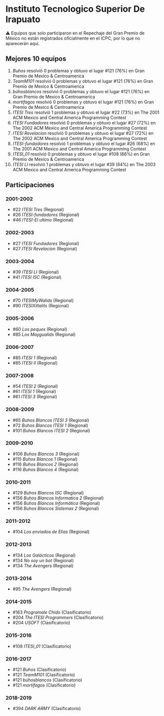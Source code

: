# Instituto Tecnologico Superior De Irapuato

:warning: Equipos que solo participaron en el Repechaje del Gran Premio de México no están registrados oficialmente en el ICPC, por lo que no aparecerán aquí.

## Mejores 10 equipos

1. _Buhos_ resolvió 0 problemas y obtuvo el lugar #121 (76%) en Gran Premio de Mexico & Centroamerica
1. _TeamM101_ resolvió 0 problemas y obtuvo el lugar #121 (76%) en Gran Premio de Mexico & Centroamerica
1. _búhosblancos_ resolvió 0 problemas y obtuvo el lugar #121 (76%) en Gran Premio de Mexico & Centroamerica
1. _mortifagos_ resolvió 0 problemas y obtuvo el lugar #121 (76%) en Gran Premio de Mexico & Centroamerica
1. _ITESI Tres_ resolvió 1 problemas y obtuvo el lugar #22 (73%) en The 2001 ACM Mexico and Central America Programming Contest
1. _ITESI Fundadores_ resolvió 0 problemas y obtuvo el lugar #27 (72%) en The 2002 ACM Mexico and Central America Programming Contest
1. _ITESI Revelacion_ resolvió 0 problemas y obtuvo el lugar #27 (72%) en The 2002 ACM Mexico and Central America Programming Contest
1. _ITESI-fundadores_ resolvió 1 problemas y obtuvo el lugar #26 (68%) en The 2001 ACM Mexico and Central America Programming Contest
1. _ITESI_01_ resolvió 0 problemas y obtuvo el lugar #108 (66%) en Gran Premio de Mexico & Centroamerica
1. _ITESI LI_ resolvió 1 problemas y obtuvo el lugar #39 (64%) en The 2003 ACM Mexico and Central America Programming Contest

## Participaciones

### 2001-2002

- #22 _ITESI Tres_ (Regional)
- #26 _ITESI-fundadores_ (Regional)
- #46 _ITESI-El ultimo_ (Regional)

### 2002-2003

- #27 _ITESI Fundadores_ (Regional)
- #27 _ITESI Revelacion_ (Regional)

### 2003-2004

- #39 _ITESI LI_ (Regional)
- #41 _ITESI ISC_ (Regional)

### 2004-2005

- #70 _ITESIMyWalids_ (Regional)
- #90 _ITESIXitlalits_ (Regional)

### 2005-2006

- #60 _Los peques_ (Regional)
- #85 _Los Maygualids_ (Regional)

### 2006-2007

- #85 _ITESI 1_ (Regional)
- #85 _ITESI II_ (Regional)

### 2007-2008

- #54 _ITESI 2_ (Regional)
- #61 _ITESI 1_ (Regional)
- #61 _ITESI 3_ (Regional)

### 2008-2009

- #65 _Buhos Blancos ITESI 3_ (Regional)
- #72 _Buhos Blancos ITESI 1_ (Regional)
- #101 _Buhos Blancos ITESI 2_ (Regional)

### 2009-2010

- #106 _Buhos Blancos 3_ (Regional)
- #115 _Buhos Blancos 1_ (Regional)
- #116 _Buhos Blancos 2_ (Regional)
- #116 _Buhos Blancos 4_ (Regional)

### 2010-2011

- #129 _Buhos Blancos ISC_ (Regional)
- #156 _Buhos Blancos Informatica 2_ (Regional)
- #156 _Buhos Blancos Informática_ (Regional)
- #156 _Buhos Blancos Sistemas 2_ (Regional)

### 2011-2012

- #104 _Los enviados de Elias_ (Regional)

### 2012-2013

- #134 _Los Galácticos_ (Regional)
- #134 _No soy un bot_ (Regional)
- #134 _The Avengers_ (Regional)

### 2013-2014

- #95 _The Avengers_ (Regional)

### 2014-2015

- #163 _Programale Chido_ (Clasificatorio)
- #204 _The ITESI Programmers_ (Clasificatorio)
- #204 _USOFT_ (Clasificatorio)

### 2015-2016

- #108 _ITESI_01_ (Clasificatorio)

### 2016-2017

- #121 _Buhos_ (Clasificatorio)
- #121 _TeamM101_ (Clasificatorio)
- #121 _búhosblancos_ (Clasificatorio)
- #121 _mortifagos_ (Clasificatorio)

### 2018-2019

- #394 _DARK ARMY_ (Clasificatorio)



